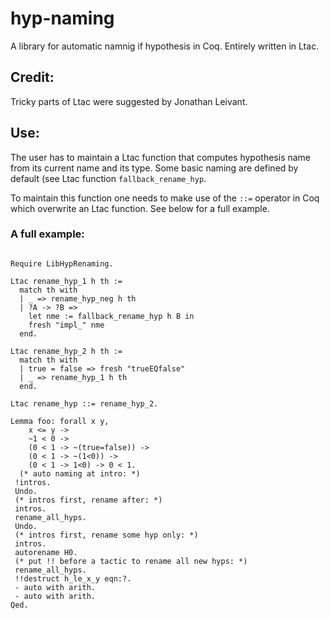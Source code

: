 # hyp-naming
A library for automatic namnig if hypothesis in Coq. Entirely written in Ltac.

## Credit:
Tricky parts of Ltac were suggested by Jonathan Leivant.

## Use:

The user has to maintain a Ltac function that computes hypothesis name
from its current name and its type. Some basic naming are defined by
default (see Ltac function `fallback_rename_hyp`.

To maintain this function one needs to make use of the `::=` operator
in Coq which overwrite an Ltac function. See below for a full example.


### A full example:

```coq

Require LibHypRenaming.

Ltac rename_hyp_1 h th :=
  match th with
  | _ => rename_hyp_neg h th
  | ?A -> ?B =>
    let nme := fallback_rename_hyp h B in
    fresh "impl_" nme
  end.

Ltac rename_hyp_2 h th :=
  match th with
  | true = false => fresh "trueEQfalse"
  | _ => rename_hyp_1 h th
  end.

Ltac rename_hyp ::= rename_hyp_2.

Lemma foo: forall x y,
    x <= y -> 
    ~1 < 0 ->
    (0 < 1 -> ~(true=false)) ->
    (0 < 1 -> ~(1<0)) ->
    (0 < 1 -> 1<0) -> 0 < 1.
  (* auto naming at intro: *)
 !intros.
 Undo.
 (* intros first, rename after: *)
 intros.
 rename_all_hyps.
 Undo.
 (* intros first, rename some hyp only: *)
 intros.
 autorename H0.
 (* put !! before a tactic to rename all new hyps: *)
 rename_all_hyps.
 !!destruct h_le_x_y eqn:?.
 - auto with arith.
 - auto with arith.
Qed.

```